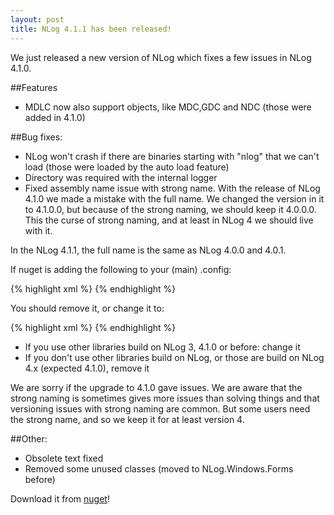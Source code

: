 ```yaml
---
layout: post
title: NLog 4.1.1 has been released!
---
```


We just released a new version of NLog which fixes a few issues in NLog 4.1.0.

##Features

- MDLC now also support objects, like MDC,GDC and NDC (those were added in 4.1.0)

##Bug fixes:
- NLog won't crash if there are binaries starting with "nlog" that we can't load (those were loaded by the auto load feature)
- Directory was required with the internal logger
- Fixed assembly name issue with strong name. With the release of NLog 4.1.0 we made a mistake with the full name. 
We changed the version in it to 4.1.0.0, but because of the strong naming, we should keep it 4.0.0.0. 
This the curse of strong naming, and at least in NLog 4 we should live with it. 

In the NLog 4.1.1, the full name is the same as NLog 4.0.0 and 4.0.1.

If nuget is adding the following to your (main) .config:

{% highlight xml %}
<dependentAssembly>
  <assemblyIdentity name="NLog" publicKeyToken="5120e14c03d0593c" culture="neutral" />
  <bindingRedirect oldVersion="0.0.0.0-4.1.0.0" newVersion="4.1.0.0" />
</dependentAssembly>
{% endhighlight %}

You should remove it, or change it to:

{% highlight xml %}
<dependentAssembly>
  <assemblyIdentity name="NLog" publicKeyToken="5120e14c03d0593c" culture="neutral" />
  <bindingRedirect oldVersion="0.0.0.0-4.1.0.0" newVersion="4.0.0.0" />
</dependentAssembly>
{% endhighlight %}

- If you use other libraries build on NLog 3, 4.1.0 or before: change it
- If you don't use other libraries build on NLog, or those are build on NLog 4.x (expected 4.1.0), remove it

We are sorry if the upgrade to 4.1.0 gave issues. 
We are aware that the strong naming is sometimes gives more issues than solving things and 
that versioning issues with strong naming are common. 
But some users need the strong name, and so we keep it for at least version 4.


##Other:
- Obsolete text fixed
- Removed some unused classes (moved to NLog.Windows.Forms before)


Download it from [nuget](https://www.nuget.org/packages/NLog/)!
